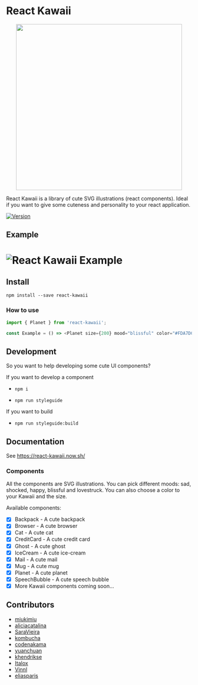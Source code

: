 # React Kawaii

<div align="center" markdown="1">
  <img src="https://raw.githubusercontent.com/miukimiu/react-kawaii/master/docs/images/react-kawaii-logo%402x.png" width="450">
</div>

React Kawaii is a library of cute SVG illustrations (react components). Ideal if you want to give some cuteness and personality to your react application.

[![Version](https://img.shields.io/npm/v/react-kawaii.svg?style=flat-square)](https://www.npmjs.com/package/react-kawaii)

## Example

# ![React Kawaii Example](https://github.com/miukimiu/react-kawaii/blob/master/docs/images/react-kawaii-example.gif?raw=true)

## Install

`npm install --save react-kawaii`

### How to use

```javascript
import { Planet } from 'react-kawaii';

const Example = () => <Planet size={200} mood="blissful" color="#FDA7DC" />;
```

## Development

So you want to help developing some cute UI components?

If you want to develop a component

- `npm i`

- `npm run styleguide`

If you want to build

- `npm run styleguide:build`

## Documentation

See https://react-kawaii.now.sh/

### Components

All the components are SVG illustrations. You can pick different moods: sad, shocked, happy, blissful and lovestruck. You can also choose a color to your Kawaii and the size.

Available components:

- [x] Backpack - A cute backpack
- [x] Browser - A cute browser
- [x] Cat - A cute cat
- [x] CreditCard - A cute credit card
- [x] Ghost - A cute ghost
- [x] IceCream - A cute ice-cream
- [x] Mail - A cute mail
- [x] Mug - A cute mug
- [x] Planet - A cute planet
- [x] SpeechBubble - A cute speech bubble
- [x] More Kawaii components coming soon...

## Contributors

- [miukimiu](https://github.com/miukimiu)
- [aliciacatalina](https://github.com/aliciacatalina)
- [SaraVieira](https://github.com/SaraVieira)
- [kombucha](https://github.com/kombucha)
- [codenakama](https://github.com/codenakama)
- [yuanchuan](https://github.com/yuanchuan)
- [khendrikse](https://github.com/khendrikse)
- [Italox](https://github.com/Italox)
- [Vinnl](https://github.com/Vinnl)
- [eliasparis](https://github.com/eliasparis)
